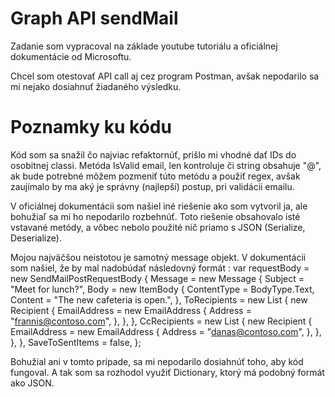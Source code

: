# Graph API sendMail

Zadanie som vypracoval na základe youtube tutoriálu a oficiálnej dokumentácie od Microsoftu.

Chcel som otestovať API call aj cez program Postman, avšak nepodarilo sa mi nejako dosiahnuť žiadaného výsledku.

# Poznamky ku kódu

Kód som sa snažil čo najviac refaktornúť, prišlo mi vhodné dať IDs do osobitnej classi.
Metóda IsValid email, len kontroluje či string obsahuje "@", ak bude potrebné môžem pozmeniť túto metódu a použiť regex,
avšak zaujímalo by ma aký je správny (najlepší) postup, pri validácii emailu.

V oficiálnej dokumentácii som našiel iné riešenie ako som vytvoril ja, ale bohužiaľ sa mi ho nepodarilo rozbehnúť.
Toto riešenie obsahovalo isté vstavané metódy, a vôbec nebolo použité nič priamo s JSON (Serialize, Deserialize).

Mojou najväčšou neistotou je samotný message objekt. V dokumentácii som našiel, že by mal nadobúdať následovný formát :
var requestBody = new SendMailPostRequestBody
{
	Message = new Message
	{
		Subject = "Meet for lunch?",
		Body = new ItemBody
		{
			ContentType = BodyType.Text,
			Content = "The new cafeteria is open.",
		},
		ToRecipients = new List<Recipient>
		{
			new Recipient
			{
				EmailAddress = new EmailAddress
				{
					Address = "frannis@contoso.com",
				},
			},
		},
		CcRecipients = new List<Recipient>
		{
			new Recipient
			{
				EmailAddress = new EmailAddress
				{
					Address = "danas@contoso.com",
				},
			},
		},
	},
	SaveToSentItems = false,
};

Bohužial ani v tomto prípade, sa mi nepodarilo dosiahnúť toho, aby kód fungoval. A tak som sa rozhodol využiť Dictionary,
ktorý má podobný formát ako JSON.

